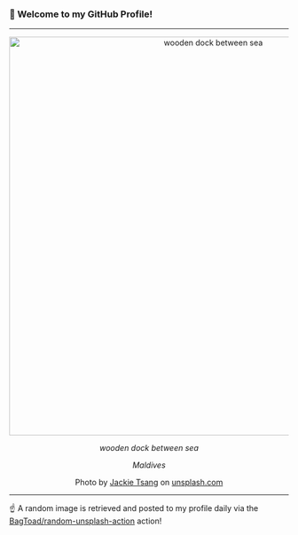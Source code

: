 ### 👋 Welcome to my GitHub Profile!

----

<div align="center">
  <img width="720" src="https://images.unsplash.com/photo-1511545922313-ff50d69d1173?crop=entropy&cs=tinysrgb&fit=max&fm=jpg&ixid=M3w1NTI0OTR8MHwxfHJhbmRvbXx8fHx8fHx8fDE3MzY0ODk1NzZ8&ixlib=rb-4.0.3&q=80&w=1080" alt="wooden dock between sea">
  
  <em>wooden dock between sea</em>
  
  <em>Maldives</em>
  
  Photo by [Jackie Tsang](null) on [unsplash.com](https://unsplash.com/)
</div>

----

☝️ A random image is retrieved and posted to my profile daily via the [BagToad/random-unsplash-action](https://github.com/BagToad/random-unsplash-action) action!
